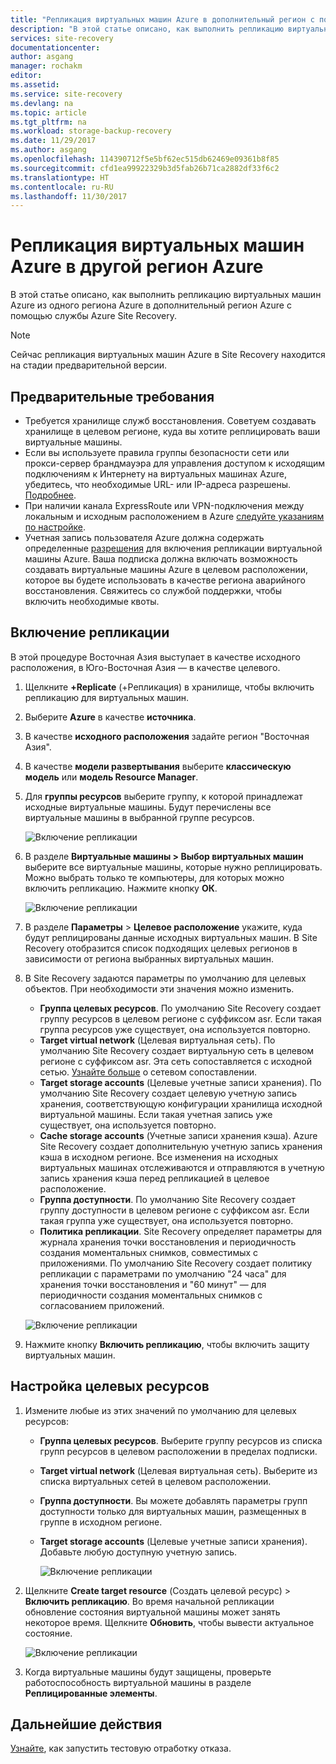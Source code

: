 ```yaml
---
title: "Репликация виртуальных машин Azure в дополнительный регион с помощью Azure Site Recovery | Документация Майкрософт"
description: "В этой статье описано, как выполнить репликацию виртуальных машин Azure из одного региона Azure в другой с помощью службы Azure Site Recovery."
services: site-recovery
documentationcenter: 
author: asgang
manager: rochakm
editor: 
ms.assetid: 
ms.service: site-recovery
ms.devlang: na
ms.topic: article
ms.tgt_pltfrm: na
ms.workload: storage-backup-recovery
ms.date: 11/29/2017
ms.author: asgang
ms.openlocfilehash: 114390712f5e5bf62ec515db62469e09361b8f85
ms.sourcegitcommit: cfd1ea99922329b3d5fab26b71ca2882df33f6c2
ms.translationtype: HT
ms.contentlocale: ru-RU
ms.lasthandoff: 11/30/2017
---
```

# <a name="replicate-azure-virtual-machines-to-another-azure-region"></a>Репликация виртуальных машин Azure в другой регион Azure


В этой статье описано, как выполнить репликацию виртуальных машин Azure из одного региона Azure в дополнительный регион Azure с помощью службы Azure Site Recovery.

>[!NOTE]
>
> Сейчас репликация виртуальных машин Azure в Site Recovery находится на стадии предварительной версии.

## <a name="prerequisites"></a>Предварительные требования

* Требуется хранилище служб восстановления. Советуем создавать хранилище в целевом регионе, куда вы хотите реплицировать ваши виртуальные машины.
* Если вы используете правила группы безопасности сети или прокси-сервер брандмауэра для управления доступом к исходящим подключениям к Интернету на виртуальных машинах Azure, убедитесь, что необходимые URL- или IP-адреса разрешены. [Подробнее](./site-recovery-azure-to-azure-networking-guidance.md).
* При наличии канала ExpressRoute или VPN-подключения между локальным и исходным расположением в Azure [следуйте указаниям по настройке](site-recovery-azure-to-azure-networking-guidance.md#guidelines-for-existing-azure-to-on-premises-expressroutevpn-configuration).
* Учетная запись пользователя Azure должна содержать определенные [разрешения](../site-recovery-role-based-linked-access-control.md#permissions-required-to-enable-replication-for-new-virtual-machines) для включения репликации виртуальной машины Azure.
Ваша подписка должна включать возможность создавать виртуальные машины Azure в целевом расположении, которое вы будете использовать в качестве региона аварийного восстановления. Свяжитесь со службой поддержки, чтобы включить необходимые квоты.

## <a name="enable-replication"></a>Включение репликации

В этой процедуре Восточная Азия выступает в качестве исходного расположения, в Юго-Восточная Азия — в качестве целевого.

1. Щелкните **+Replicate** (+Репликация) в хранилище, чтобы включить репликацию для виртуальных машин.
2. Выберите **Azure** в качестве **источника**.
3. В качестве **исходного расположения** задайте регион "Восточная Азия".
4. В качестве **модели развертывания** выберите **классическую модель** или **модель Resource Manager**.
5. Для **группы ресурсов** выберите группу, к которой принадлежат исходные виртуальные машины. Будут перечислены все виртуальные машины в выбранной группе ресурсов.

    ![Включение репликации](./media/site-recovery-replicate-azure-to-azure/enabledrwizard1.png)

6. В разделе **Виртуальные машины > Выбор виртуальных машин** выберите все виртуальные машины, которые нужно реплицировать. Можно выбрать только те компьютеры, для которых можно включить репликацию. Нажмите кнопку **ОК**.

    ![Включение репликации](./media/site-recovery-replicate-azure-to-azure/virtualmachine_selection.png)
    
7. В разделе **Параметры** > **Целевое расположение** укажите, куда будут реплицированы данные исходных виртуальных машин. В Site Recovery отобразится список подходящих целевых регионов в зависимости от региона выбранных виртуальных машин.
8. В Site Recovery задаются параметры по умолчанию для целевых объектов. При необходимости эти значения можно изменить.

    - **Группа целевых ресурсов**. По умолчанию Site Recovery создает группу ресурсов в целевом регионе с суффиксом asr. Если такая группа ресурсов уже существует, она используется повторно.
    - **Target virtual network** (Целевая виртуальная сеть). По умолчанию Site Recovery создает виртуальную сеть в целевом регионе с суффиксом asr. Эта сеть сопоставляется с исходной сетью. [Узнайте больше](site-recovery-network-mapping-azure-to-azure.md) о сетевом сопоставлении.
    - **Target storage accounts** (Целевые учетные записи хранения). По умолчанию Site Recovery создает целевую учетную запись хранения, соответствующую конфигурации хранилища исходной виртуальной машины. Если такая учетная запись уже существует, она используется повторно.
    - **Cache storage accounts** (Учетные записи хранения кэша). Azure Site Recovery создает дополнительную учетную запись хранения кэша в исходном регионе. Все изменения на исходных виртуальных машинах отслеживаются и отправляются в учетную запись хранения кэша перед репликацией в целевое расположение.
    - **Группа доступности**. По умолчанию Site Recovery создает группу доступности в целевом регионе с суффиксом asr. Если такая группа уже существует, она используется повторно.
    - **Политика репликации**. Site Recovery определяет параметры для журнала хранения точки восстановления и периодичность создания моментальных снимков, совместимых с приложениями. По умолчанию Site Recovery создает политику репликации с параметрами по умолчанию "24 часа" для хранения точки восстановления и "60 минут" — для периодичности создания моментальных снимков с согласованием приложений.

    ![Включение репликации](./media/site-recovery-replicate-azure-to-azure/enabledrwizard3.PNG)
9. Нажмите кнопку **Включить репликацию**, чтобы включить защиту виртуальных машин.

## <a name="customize-target-resources"></a>Настройка целевых ресурсов

1. Измените любые из этих значений по умолчанию для целевых ресурсов:

    - **Группа целевых ресурсов**. Выберите группу ресурсов из списка групп ресурсов в целевом расположении в пределах подписки.
    - **Target virtual network** (Целевая виртуальная сеть). Выберите из списка виртуальных сетей в целевом расположении.
    - **Группа доступности**. Вы можете добавлять параметры групп доступности только для виртуальных машин, размещенных в группе в исходном регионе.
    - **Target storage accounts** (Целевые учетные записи хранения). Добавьте любую доступную учетную запись.

        ![Включение репликации](./media/site-recovery-replicate-azure-to-azure/customize.PNG)

2. Щелкните **Create target resource** (Создать целевой ресурс) > **Включить репликацию**. Во время начальной репликации обновление состояния виртуальной машины может занять некоторое время. Щелкните **Обновить**, чтобы вывести актуальное состояние.

    ![Включение репликации](./media/site-recovery-replicate-azure-to-azure/replicateditems.PNG)
    
3. Когда виртуальные машины будут защищены, проверьте работоспособность виртуальной машины в разделе **Реплицированные элементы**.



## <a name="next-steps"></a>Дальнейшие действия
[Узнайте](../azure-to-azure-tutorial-dr-drill.md), как запустить тестовую отработку отказа.

